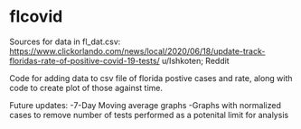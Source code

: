 # flcovid

Sources for data in fl_dat.csv:
https://www.clickorlando.com/news/local/2020/06/18/update-track-floridas-rate-of-positive-covid-19-tests/
u/Ishkoten; Reddit

Code for adding data to csv file of florida postive cases and rate, along with code to create plot of those against time.

Future updates:
-7-Day Moving average graphs
-Graphs with normalized cases to remove number of tests performed as a potenital limit for analysis